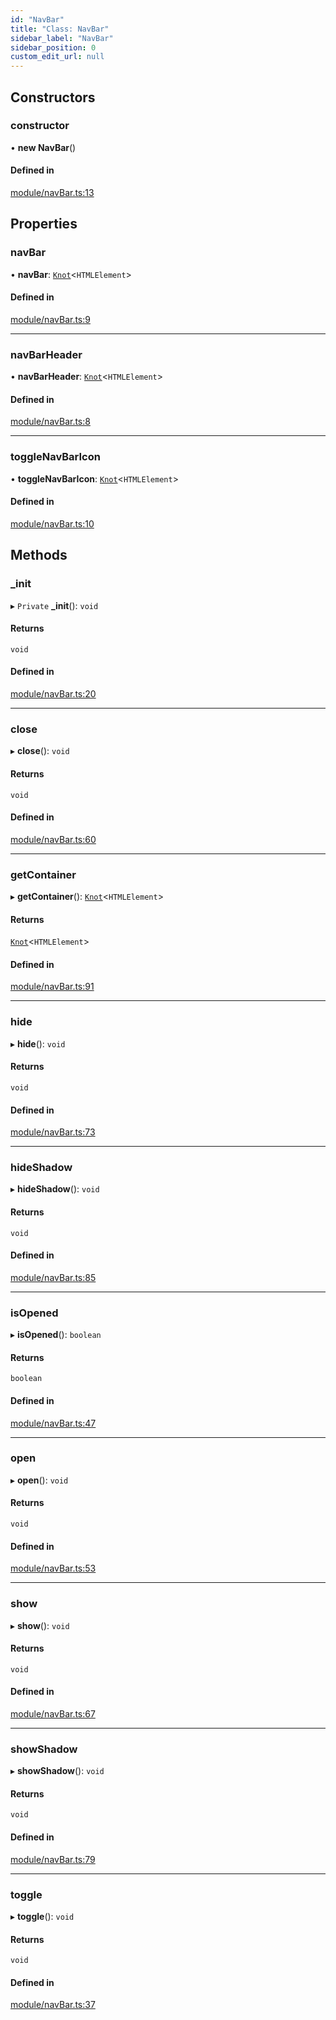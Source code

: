 ```yaml
---
id: "NavBar"
title: "Class: NavBar"
sidebar_label: "NavBar"
sidebar_position: 0
custom_edit_url: null
---
```


## Constructors

### constructor

• **new NavBar**()

#### Defined in

[module/navBar.ts:13](https://github.com/siposdani87/sui-js/blob/bf1be67/src/module/navBar.ts#L13)

## Properties

### navBar

• **navBar**: [`Knot`](Knot.md)<`HTMLElement`\>

#### Defined in

[module/navBar.ts:9](https://github.com/siposdani87/sui-js/blob/bf1be67/src/module/navBar.ts#L9)

___

### navBarHeader

• **navBarHeader**: [`Knot`](Knot.md)<`HTMLElement`\>

#### Defined in

[module/navBar.ts:8](https://github.com/siposdani87/sui-js/blob/bf1be67/src/module/navBar.ts#L8)

___

### toggleNavBarIcon

• **toggleNavBarIcon**: [`Knot`](Knot.md)<`HTMLElement`\>

#### Defined in

[module/navBar.ts:10](https://github.com/siposdani87/sui-js/blob/bf1be67/src/module/navBar.ts#L10)

## Methods

### \_init

▸ `Private` **_init**(): `void`

#### Returns

`void`

#### Defined in

[module/navBar.ts:20](https://github.com/siposdani87/sui-js/blob/bf1be67/src/module/navBar.ts#L20)

___

### close

▸ **close**(): `void`

#### Returns

`void`

#### Defined in

[module/navBar.ts:60](https://github.com/siposdani87/sui-js/blob/bf1be67/src/module/navBar.ts#L60)

___

### getContainer

▸ **getContainer**(): [`Knot`](Knot.md)<`HTMLElement`\>

#### Returns

[`Knot`](Knot.md)<`HTMLElement`\>

#### Defined in

[module/navBar.ts:91](https://github.com/siposdani87/sui-js/blob/bf1be67/src/module/navBar.ts#L91)

___

### hide

▸ **hide**(): `void`

#### Returns

`void`

#### Defined in

[module/navBar.ts:73](https://github.com/siposdani87/sui-js/blob/bf1be67/src/module/navBar.ts#L73)

___

### hideShadow

▸ **hideShadow**(): `void`

#### Returns

`void`

#### Defined in

[module/navBar.ts:85](https://github.com/siposdani87/sui-js/blob/bf1be67/src/module/navBar.ts#L85)

___

### isOpened

▸ **isOpened**(): `boolean`

#### Returns

`boolean`

#### Defined in

[module/navBar.ts:47](https://github.com/siposdani87/sui-js/blob/bf1be67/src/module/navBar.ts#L47)

___

### open

▸ **open**(): `void`

#### Returns

`void`

#### Defined in

[module/navBar.ts:53](https://github.com/siposdani87/sui-js/blob/bf1be67/src/module/navBar.ts#L53)

___

### show

▸ **show**(): `void`

#### Returns

`void`

#### Defined in

[module/navBar.ts:67](https://github.com/siposdani87/sui-js/blob/bf1be67/src/module/navBar.ts#L67)

___

### showShadow

▸ **showShadow**(): `void`

#### Returns

`void`

#### Defined in

[module/navBar.ts:79](https://github.com/siposdani87/sui-js/blob/bf1be67/src/module/navBar.ts#L79)

___

### toggle

▸ **toggle**(): `void`

#### Returns

`void`

#### Defined in

[module/navBar.ts:37](https://github.com/siposdani87/sui-js/blob/bf1be67/src/module/navBar.ts#L37)

